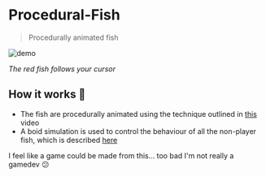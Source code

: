 # Procedural-Fish

> Procedurally animated fish

![demo](./images/demo.gif)

*The red fish follows your cursor*

## How it works :wrench:

- The fish are procedurally animated using the technique outlined in [this](https://www.youtube.com/watch?v=qlfh_rv6khY) video
- A boid simulation is used to control the behaviour of all the non-player fish, which is described [here](https://www.red3d.com/cwr/boids/)

I feel like a game could be made from this... too bad I'm not really a gamedev :confused: